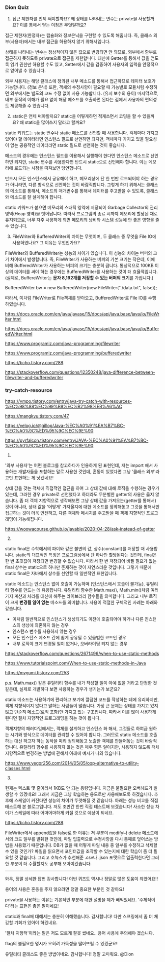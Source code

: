 ### Dion Quiz

1. 접근 제한자를 언제 써야할까요? 왜 상태를 나타내는 변수는 private을 사용할까요? 이를 통해서 얻는 이점은 무엇일까요?

접근 제한자(한정자)는 캡슐화와 정보은닉을 구현할 수 있도록 해줍니다. 즉, 클래스 외부(사용자)에서는 내부 접근을 허용하지 않기 위해서입니다.

상태를 나타내는 변수는 정상적이지 않은 값으로 변경되면 안 되므로, 외부에서 함부로 접근하지 못하도록 private으로 접근을 제한합니다.  대신에 Getter를 통해서 값을 얻도록 읽기 권한만 허용할 수도 있고, Setter에서 값을 검증하여 사용자의 입력을 안정적으로 얻어낼 수 있습니다. 

외부 사용자는 해당 클래스에 정의된 내부 메소드를 통해서 접근하므로 데이터 보호가 가능합니다. (정보 은닉) 또한, 객체의 수정사항이 필요할 때 기능별로 모듈처럼 수정하면 외부에서는 별도의 코드 수정 없이 사용 가능합니다. (유지 보수의 용이) 마지막으로, 내부 동작의 이해가 필요 없이 해당 메소드를 호출하면 된다는 점에서 사용자의 편의성도 제공해줄 수  있습니다. 

2. static은 언제 써야할까요? static을 어떻게하면 적게쓰면서 코딩을 할 수 있을까요? 왜 static을 많이쓰지 말라고 할까요?

static 키워드는 static 변수나 static 메소드를 선언할 때 사용합니다. 객체마다 가지고 있어야 할 데이터라면 인스턴스 필드로 선언하면 되지만, 객체마다 가지고 있을 필요성이 없는 공용적인 데이터라면 static 필드로 선언하는 것이 좋습니다.

메소드의 경우에는 인스턴스 필드를 이용해서 실행해야 한다면 인스턴스 메소드로 선언하면 되지만, static 변수를 사용한다면 반드시 static으로 선언해야 합니다. 이는 메모리에 로드되는 시점을 따져보면 당연합니다.

반드시 모든 인스턴스에서 공유해야 하고, 메모리상에 단 한 번만 로드되어야 하는 경우가 아니라면, 다른 방식으로 선언하는 것이 바람직합니다. 그렇게 하기 위해서는 클래스의 메소드를 통해서, 메소드의 매개변수를 통해서 데이터를 주고받을 수 있도록, 클래스와 메소드를 잘 설계해야 합니다.

static 키워드가 붙으면 메모리의 스태틱 영역에 저장되어 Garbage Collector의 관리 영역(Heap 영역)을 벗어납니다. 따라서 프로그램의 종료 시까지 메모리에 할당된 채로 유지되므로, 너무 자주 사용하게 되면 메모리의 낭비와 시스템 성능에 안 좋은 영향을 줄 수 있습니다.

3. FileWriter와 BufferedWriter의 차이는 무엇이며, 두 클래스 중 무엇을 File IO에 사용하였나요? 그 이유는 무엇인가요?

FileWriter와 BufferedWriter는 성능의 차이가 있습니다. 이 성능의 차이는 버퍼의 크기 차이에서 발생합니다. 즉, FileWriter가 사용하는 버퍼의 기본 크기는 작은데, 이에 비해 BufferedWriter가 사용하는 버퍼의 크기는 충분히 큽니다. 통상적으로 100KB 이상의 데이터를 써야 하는 경우에는 BufferedWriter를 사용하는 것이 더 효율적입니다. (실제로, BuffereWriter는 **문자 8,192개를 저장할 수 있는 버퍼의 크기**를 가집니다.)

BufferedWriter bw = new BufferedWriter(new FileWriter("./data.txt", false));

따라서, 이처럼 FileWriter로 File객체를 받아오고, BufferedWriter로 File IO를 수행하였습니다.

https://docs.oracle.com/en/java/javase/15/docs/api/java.base/java/io/FileWriter.html

https://docs.oracle.com/en/java/javase/15/docs/api/java.base/java/io/BufferedWriter.html

https://www.programiz.com/java-programming/filewriter

https://www.programiz.com/java-programming/bufferedwriter

https://bcho.tistory.com/288

https://stackoverflow.com/questions/12350248/java-difference-between-filewriter-and-bufferedwriter

### try-catch-resource

https://vmpo.tistory.com/entry/java-try-catch-with-resources-%EC%98%88%EC%99%B8%EC%B2%98%EB%A6%AC

https://mangkyu.tistory.com/47

https://velog.io/@gillog/Java-%EC%A0%91%EA%B7%BC-%EC%A0%9C%ED%95%9C%EC%9E%90

https://gyrfalcon.tistory.com/entry/JAVA-%EC%A0%91%EA%B7%BC-%EC%A0%9C%ED%95%9C%EC%9E%90







1.

'외부 사용자'는 어떤 블로그를 참고하다가 인용하게 된 표현인데, 저는 import 해서 사용하는 개발자들을 포함하는 말로 사용한 것인데, 혼동이 있었다면 그냥 '클래스 외부'라고만 표현하는 게 낫겠네요!

상태 값을 갖는 객체에 직접적인 접근을 하여 그 상태 값에 대해 로직을 수행하는 경우가 있는데, 그러한 경우 private로 선언했다고 하더라도 무분별한 getter의 사용은 옳지 않습니다. 좀 더 객체 지향적으로 생각해보면 그냥 상태 값을 가져오는(getter를 통해서) 것이 아니라, 상태 값을 '어떻게' 가져올지에 대한 메소드를 정의해놓고 그것을 통해서만 접근하는 것이 더욱 안전하고, 다른 객체와 메시지를 주고받을 때 객체 지향적인 프로그래밍이 가능해집니다.

https://woowacourse.github.io/javable/2020-04-28/ask-instead-of-getter

2.

static final은 수학에서의 파이와 같은 불변의 값, 상수(constant)를 저장할 때 사용합니다. static의 대표적인 특징은 프로그램상에서 단 하나만 할당된다는 것인데, final은 한 번 초깃값이 저장되면 변경할 수 없습니다. 따라서 한 번 저장되어 바뀔 필요가 없는 final 상수는 static으로 하나만 존재하는 것이 자연스러운 것입니다. 그렇기 때문에 static final은 자바에서 상수를 선언할 때 일반적인 표현입니다.

static 메소드는 인스턴스 없이 호출이 가능하며 (인스턴스에서 호출이 불가능), 유틸리티 함수를 만드는 데 유용합니다. 유틸리티 함수란 Math.max(), Math.min()처럼 여러 가지 계산과 처리를 대신에 해주는 라이브러리 함수들을 의미합니다. 그리고 내부 로직이 크게 **변경될 일이 없는** 메소드를 의미합니다. 사용이 적절한 구체적인 사례는 아래와 같습니다.

- 이처럼 일반적으로 인스턴스가 생성되기도 이전에 호출되어야 하거나 다른 인스턴스의 생성에 의존하지 않는 경우
- 인스턴스 변수를 사용하지 않는 경우
- 모든 인스턴스 메소드 간에 쉽게 공유될 수 있을법한 코드인 경우
- 내부 로직이 크게 변경될 일이 없거나, 오버라이딩 되지 않는 경우

https://stackoverflow.com/questions/2671496/when-to-use-static-methods

https://www.tutorialspoint.com/When-to-use-static-methods-in-Java

https://mygumi.tistory.com/253

p.s. Math.max() 같은 유틸리티 함수를 내가 작성할 일이 아예 없을 거라고 단정한 것 같은데, 실제로 개발하다 보면 사용하는 경우가 생기는가 보군요?

static 메소드는 사용하기에 편리하고 보기에 깔끔한 코드를 작성하는 데에 유리하지만, 객체 지향적이지 않다고 말하는 사람들이 많습니다. 가장 큰 문제는 상태를 가지고 있지 않고 단순히 메소드(로직 포함)만 가지고 있는 구조입니다. 따라서 이를 많이 사용하게 된다면 절차 지향적인 프로그래밍을 하는 것이 됩니다.

객체지향의 패러다임에서는, 객체를 설계하고 인스턴스 화 해서, 그것들로 하여금 원하는 시기와 방식으로 데이터를 관리할 수 있어야 합니다. 그러므로 static 메소드를 호출하는 대신 하고자 하는 동작을 미리 정의해놓고 노출한 객체를 만들어놓는 것이 바람직합니다. 유틸리티 함수를 사용하지 않는 것은 매우 힘든 일이지만, 사용하지 않도록 객체 지향적으로 변경하는 방법에 관해서 아래에 예시가 나와 있습니다.

https://www.yegor256.com/2014/05/05/oop-alternative-to-utility-classes.html

3.

현재는 텍스트 몇 줄이라서 1KB도 안 되는 용량입니다. 지금은 불필요한 오버헤드가 발생할 수 있겠네요! 그래서 지금은 그냥 학습하는 용도로만 사용해보도록 하겠습니다. 추후에 스케일이 커진다면 성능의 차이가 뚜렷해질 것 같습니다. 아래는 성능 비교를 직접 테스트해 본 블로그입니다. 저도 조만간 한번 직접 테스트해 보겠습니다! 사소한 성능 차이가 스케일에 따라 어마어마하게 커질 것으로 예상이 되네요.

https://bcho.tistory.com/288

FileWriter에서 append값을 false로 한 이유는 저 부분이 modify나 delete 메소드에서의 코드 일부를 발췌한 것인데, 파일 입출력으로 수정사항을 다시 통째로 덮어쓰는 방법을 사용했기 때문입니다. DB가 없을 때 어떻게 파일 내용 중 일부를 수정하고 삭제할 수 있을 것인가? 파일을 읽으면서 포인터값을 조작할 수 있는지에 대한 학습이 좀 더 필요할 것 같습니다. 그리고 호눅스가 추천해준 .csv나 .json 포맷으로 입출력한다면 그러한 부분이 더 수월할지도 공부해 보아야겠습니다.

-----------

와우, 정말 상세한 답변 감사합니다! 이번 퀴즈도 역시나 정말로 많은 도움이 되었어요!!

용어의 사용은 혼동을 주지 않으려면 정말 중요한 부분인 것 같아요!

private을 사용하는 이유는 기본적인 부분에 대한 설명을 제가 빼먹었네요. '주체적이다'라는 표현은 좋은 말이네요!

static과 final에 대해서는 충분히 이해했습니다. 감사합니다! 다만 스프링에서 좀 더 체감할 기회가 있어야 하겠네요.

'절차 지향적'이라는 말은 저도 모르게 잘못 썼네요.. 용어 사용에 주의해야 겠습니다.

flag의 불필요한 명시가 오히려 가독성을 떨어뜨릴 수 있겠군요!

유틸리티 클래스도 좋은 방법이네요. 감사합니다! 정말 고마워요. @Dion

